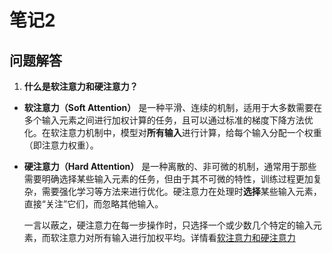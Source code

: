 # 笔记2





## 问题解答
1. **什么是软注意力和硬注意力？**<p>
- **软注意力（Soft Attention）** 是一种平滑、连续的机制，适用于大多数需要在多个输入元素之间进行加权计算的任务，且可以通过标准的梯度下降方法优化。在软注意力机制中，模型对**所有输入**进行计算，给每个输入分配一个权重（即注意力权重）。<p>
- **硬注意力（Hard Attention）** 是一种离散的、非可微的机制，通常用于那些需要明确选择某些输入元素的任务，但由于其不可微的特性，训练过程更加复杂，需要强化学习等方法来进行优化。硬注意力在处理时**选择**某些输入元素，直接“关注”它们，而忽略其他输入。<p>
一言以蔽之，硬注意力在每一步操作时，只选择一个或少数几个特定的输入元素，而软注意力对所有输入进行加权平均。详情看[软注意力和硬注意力](https://github.com/RINZERON/fun-transformer/blob/main/docs/chapter2/%E8%BD%AF%E6%B3%A8%E6%84%8F%E5%8A%9B%E5%92%8C%E7%A1%AC%E6%B3%A8%E6%84%8F%E5%8A%9B.md)